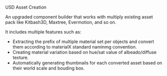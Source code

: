 USD Asset Creation

An upgraded component builder that works with multiply existing asset pack like Kitbash3D, Maxtree, Evermotion, and so on.

It includes multiple features such as:

- Extracting the prefix of multiple material set per objects and convert them according to materialX standard naminmg convention.
- Creating material variation based on hue/sat value of albeado/diffuse texture.
- Automatically generating thumbnails for each converted asset based on their world scale and bouding box.



